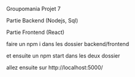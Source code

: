 Groupomania Projet 7

Partie Backend (Nodejs, Sql)

Partie Frontend (React)

faire un npm i dans les dossier backend/frontend

et ensuite un npm start dans les deux dossier 

allez ensuite sur http://localhost:5000/